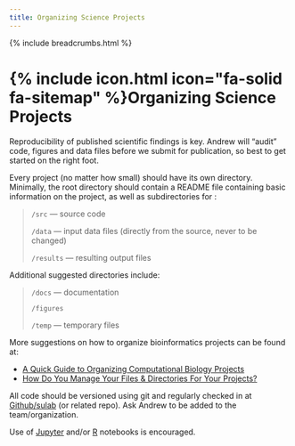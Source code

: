 ```yaml
---
title: Organizing Science Projects
---
```


{% include breadcrumbs.html %}

# {% include icon.html icon="fa-solid fa-sitemap" %}Organizing Science Projects

Reproducibility of published scientific findings is key.  Andrew will “audit” code, figures and data files before we submit for publication, so best to get started on the right foot.

Every project (no matter how small) should have its own directory.  Minimally, the root directory should contain a README file containing basic information on the project, as well as subdirectories for :

> `/src` — source code
> 
> `/data` — input data files (directly from the source, never to be changed)
> 
> `/results` — resulting output files

Additional suggested directories include:

> `/docs` — documentation
> 
> `/figures`
>
> `/temp` — temporary files

More suggestions on how to organize bioinformatics projects can be found at:

* [A Quick Guide to Organizing Computational Biology Projects](http://journals.plos.org/ploscompbiol/article?id=10.1371/journal.pcbi.1000424)
* [How Do You Manage Your Files & Directories For Your Projects?](https://www.biostars.org/p/821/)

All code should be versioned using git and regularly checked in at [Github/sulab](https://github.com/SuLab/) (or related repo). Ask Andrew to be added to the team/organization.

Use of [Jupyter](https://jupyter.org/) and/or [R](https://bookdown.org/yihui/rmarkdown/notebook.html) notebooks is encouraged.
